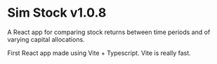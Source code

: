 # Sim Stock v1.0.8

A React app for comparing stock returns between time periods and of varying capital allocations.

First React app made using Vite + Typescript. Vite is really fast.
